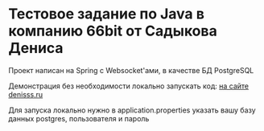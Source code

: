 # Тестовое задание по Java в компанию 66bit от Садыкова Дениса

Проект написан на Spring с Websocket'ами, в качестве БД PostgreSQL

Демонстрация без необходимости локально запускать код: [на сайте denisss.ru](http://denisss.ru)

Для запуска локально нужно в application.properties указать вашу базу данных postgres, пользователя и пароль
